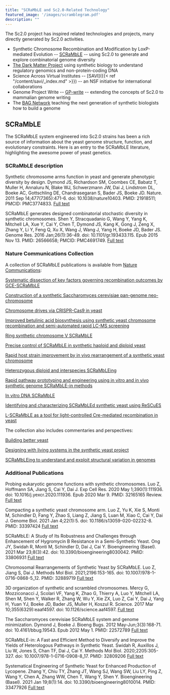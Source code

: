 ```yaml
---
title: "SCRaMbLE and Sc2.0-Related Technology"
featured_image: '/images/scramblegram.pdf'
description: ""
---
```


The Sc2.0 project has inspired related technologies and projects, many
directly generated by Sc2.0 activities.

* Synthetic Chromosome Recombination and Modification by LoxP-mediated
  Evolution --
  [SCRaMbLE](https://genome.cshlp.org/content/26/1/36.full) -- using
  Sc2.0 to generate and explore combinatorial genome diversity
* [The Dark Matter Project](https://www.thedarkmatterproject.org)
  using synthetic biology to understand regulatory genomics and
  non-protein-coding DNA
* Science Across Virtual Institutes -- [SAVI]({{<  ref
  "/content/savi/_index.md" >}}) -- an NSF initiative for
  international collaborations
* Genome Project Write --
  [GP-write](https://engineeringbiologycenter.org) -- extending the
  concepts of Sc2.0 to mammalian genome writing
* The [BAG
Network](https://qubeshub.org/community/groups/bag/) teaching the next
generation of synthetic biologists how to build a genome

## SCRaMbLE

The SCRaMbLE system engineered into Sc2.0 strains has been a rich
source of information about the yeast genome structure, function, and
evolutionary constraints. Here is an entry to the SCRaMbLE literature,
highlighting the awesome power of yeast genetics.

### SCRaMbLE description

Synthetic chromosome arms function in yeast and generate phenotypic
diversity by design. Dymond JS, Richardson SM, Coombes CE, Babatz T,
Muller H, Annaluru N, Blake WJ, Schwerzmann JW, Dai J, Lindstrom DL,
Boeke AC, Gottschling DE, Chandrasegaran S, Bader JS, Boeke
JD. Nature. 2011 Sep 14;477(7365):471-6. doi:
10.1038/nature10403. PMID: 21918511; PMCID: PMC3774833. [Full text](https://www.nature.com/articles/nature10403)

SCRaMbLE generates designed combinatorial stochastic diversity in
synthetic chromosomes. Shen Y, Stracquadanio G, Wang Y, Yang K,
Mitchell LA, Xue Y, Cai Y, Chen T, Dymond JS, Kang K, Gong J, Zeng X,
Zhang Y, Li Y, Feng Q, Xu X, Wang J, Wang J, Yang H, Boeke JD, Bader
JS. Genome Res. 2016 Jan;26(1):36-49. doi: 10.1101/gr.193433.115. Epub
2015 Nov 13. PMID: 26566658; PMCID: PMC4691749. [Full text](https://genome.cshlp.org/content/26/1/36.long)

### Nature Communications Collection

A collection of SCRaMbLE publications is available from [Nature
Communications](https://www.nature.com/collections/dhppvlvxxb):

[Systematic dissection of key factors governing recombination outcomes
by GCE-SCRaMbLE](https://www.nature.com/articles/s41467-022-33606-0)

[Construction of a synthetic Saccharomyces cerevisiae pan-genome
neo-chromosome](https://www.nature.com/articles/s41467-022-31305-4)

[Chromosome drives via CRISPR-Cas9 in
yeast](https://www.nature.com/articles/s41467-020-18222-0)

[Improved betulinic acid biosynthesis using synthetic yeast chromosome
recombination and semi-automated rapid LC-MS
screening](https://www.nature.com/articles/s41467-020-14708-z)

[Ring synthetic chromosome V
SCRaMbLE](https://www.nature.com/articles/s41467-018-06216-y)

[Precise control of SCRaMbLE in synthetic haploid and diploid
yeast](https://www.nature.com/articles/s41467-018-03084-4)

[Rapid host strain improvement by in vivo rearrangement of a synthetic
yeast chromosome](https://www.nature.com/articles/s41467-018-03143-w)

[Heterozygous diploid and interspecies
SCRaMbLEing](https://www.nature.com/articles/s41467-018-04157-0)

[Rapid pathway prototyping and engineering using in vitro and in vivo
synthetic genome SCRaMbLE-in
methods](https://www.nature.com/articles/s41467-018-04254-0)

[In vitro DNA
SCRaMbLE](https://www.nature.com/articles/s41467-018-03743-6)

[Identifying and characterizing SCRaMbLEd synthetic yeast using
ReSCuES](https://www.nature.com/articles/s41467-017-00806-y)

[L-SCRaMbLE as a tool for light-controlled Cre-mediated recombination
in yeast](https://www.nature.com/articles/s41467-017-02208-6)

The collection also includes commentaries and perspectives:

[Building better
yeast](https://www.nature.com/articles/s41467-018-04159-y)

[Designing with living systems in the synthetic yeast
project](https://www.nature.com/articles/s41467-018-05332-z)

[SCRaMbLEing to understand and exploit structural variation in
genomes](https://www.nature.com/articles/s41467-018-04308-3)




### Additional Publications

Probing eukaryotic genome functions with synthetic chromosomes.
Luo Z, Hoffmann SA, Jiang S, Cai Y, Dai J.
Exp Cell Res. 2020 May 1;390(1):111936. doi: 10.1016/j.yexcr.2020.111936. Epub 2020 Mar 9.
PMID: 32165165 Review. [Full text](https://www.sciencedirect.com/science/article/abs/pii/S0014482720301415)

Compacting a synthetic yeast chromosome arm.
Luo Z, Yu K, Xie S, Monti M, Schindler D, Fang Y, Zhao S, Liang Z, Jiang S, Luan M, Xiao C, Cai Y, Dai J.
Genome Biol. 2021 Jan 4;22(1):5. doi: 10.1186/s13059-020-02232-8.
PMID: 33397424 [Full text](https://genomebiology.biomedcentral.com/articles/10.1186/s13059-020-02232-8)

SCRaMbLE: A Study of Its Robustness and Challenges through Enhancement of Hygromycin B Resistance in a Semi-Synthetic Yeast.
Ong JY, Swidah R, Monti M, Schindler D, Dai J, Cai Y.
Bioengineering (Basel). 2021 Mar 23;8(3):42. doi: 10.3390/bioengineering8030042.
PMID: 33806931 [Full text](https://www.mdpi.com/2306-5354/8/3/42)

Chromosomal Rearrangements of Synthetic Yeast by SCRaMbLE.
Luo Z, Jiang S, Dai J.
Methods Mol Biol. 2021;2196:153-165. doi: 10.1007/978-1-0716-0868-5\_12.
PMID: 32889719 [Full text](https://link.springer.com/protocol/10.1007/978-1-0716-0868-5_12)

3D organization of synthetic and scrambled chromosomes.
Mercy G, Mozziconacci J, Scolari VF, Yang K, Zhao G, Thierry A, Luo Y, Mitchell LA, Shen M, Shen Y, Walker R, Zhang W, Wu Y, Xie ZX, Luo Z, Cai Y, Dai J, Yang H, Yuan YJ, Boeke JD, Bader JS, Muller H, Koszul R.
Science. 2017 Mar 10;355(6329):eaaf4597. doi:
10.1126/science.aaf4597. [Full text](https://www.science.org/doi/10.1126/science.aaf4597)

The Saccharomyces cerevisiae SCRaMbLE system and genome minimization.
Dymond J, Boeke J.
Bioeng Bugs. 2012 May-Jun;3(3):168-71. doi: 10.4161/bbug.19543. Epub 2012 May 1.
PMID: 22572789 [Full text](https://www.tandfonline.com/doi/full/10.4161/bbug.19543)

SCRaMbLE-in: A Fast and Efficient Method to Diversify and Improve the Yields of Heterologous Pathways in Synthetic Yeast.
Swidah R, Auxillos J, Liu W, Jones S, Chan TF, Dai J, Cai Y.
Methods Mol Biol. 2020;2205:305-327. doi: 10.1007/978-1-0716-0908-8\_17.
PMID: 32809206 [Full text](https://link.springer.com/protocol/10.1007/978-1-0716-0908-8_17)

Systematical Engineering of Synthetic Yeast for Enhanced Production of Lycopene.
Zhang Y, Chiu TY, Zhang JT, Wang SJ, Wang SW, Liu LY, Ping Z, Wang Y, Chen A, Zhang WW, Chen T, Wang Y, Shen Y.
Bioengineering (Basel). 2021 Jan 19;8(1):14. doi: 10.3390/bioengineering8010014.
PMID: 33477926 [Full text](https://www.mdpi.com/2306-5354/8/1/14)


